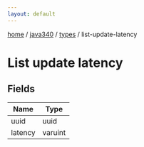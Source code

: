 ```yaml
---
layout: default
---
```


[home](/)  /  [java340](/protocol/java340)  /  [types](/protocol/java340/types)  /  list-update-latency

# List update latency

## Fields

Name | Type
---|---
uuid | uuid
latency | varuint


